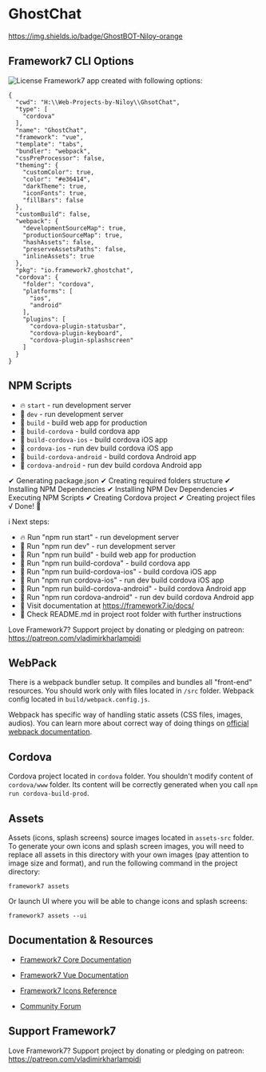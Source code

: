 # GhostChat
https://img.shields.io/badge/GhostBOT-Niloy-orange

## Framework7 CLI Options
![License](https://img.shields.io/github/license/atiqisrak/GhsotChat?logo=Ghostery&logoColor=orange)
Framework7 app created with following options:

```
{
  "cwd": "H:\\Web-Projects-by-Niloy\\GhsotChat",
  "type": [
    "cordova"
  ],
  "name": "GhostChat",
  "framework": "vue",
  "template": "tabs",
  "bundler": "webpack",
  "cssPreProcessor": false,
  "theming": {
    "customColor": true,
    "color": "#e36414",
    "darkTheme": true,
    "iconFonts": true,
    "fillBars": false
  },
  "customBuild": false,
  "webpack": {
    "developmentSourceMap": true,
    "productionSourceMap": true,
    "hashAssets": false,
    "preserveAssetsPaths": false,
    "inlineAssets": true
  },
  "pkg": "io.framework7.ghostchat",
  "cordova": {
    "folder": "cordova",
    "platforms": [
      "ios",
      "android"
    ],
    "plugins": [
      "cordova-plugin-statusbar",
      "cordova-plugin-keyboard",
      "cordova-plugin-splashscreen"
    ]
  }
}
```

## NPM Scripts

* 🔥 `start` - run development server
* 🔧 `dev` - run development server
* 🔧 `build` - build web app for production
* 📱 `build-cordova` - build cordova app
* 📱 `build-cordova-ios` - build cordova iOS app
* 📱 `cordova-ios` - run dev build cordova iOS app
* 📱 `build-cordova-android` - build cordova Android app
* 📱 `cordova-android` - run dev build cordova Android app

✔ Generating package.json
✔ Creating required folders structure
✔ Installing NPM Dependencies
✔ Installing NPM Dev Dependencies
✔ Executing NPM Scripts
✔ Creating Cordova project
✔ Creating project files
√ Done! 💪

i Next steps:
  - 🔥 Run "npm run start" - run development server
  - 🔧 Run "npm run dev" - run development server
  - 🔧 Run "npm run build" - build web app for production
  - 📱 Run "npm run build-cordova" - build cordova app
  - 📱 Run "npm run build-cordova-ios" - build cordova iOS app
  - 📱 Run "npm run cordova-ios" - run dev build cordova iOS app
  - 📱 Run "npm run build-cordova-android" - build cordova Android app
  - 📱 Run "npm run cordova-android" - run dev build cordova Android app
  - 📖 Visit documentation at https://framework7.io/docs/
  - 📖 Check README.md in project root folder with further instructions

Love Framework7? Support project by donating or pledging on patreon:
https://patreon.com/vladimirkharlampidi

## WebPack

There is a webpack bundler setup. It compiles and bundles all "front-end" resources. You should work only with files located in `/src` folder. Webpack config located in `build/webpack.config.js`.

Webpack has specific way of handling static assets (CSS files, images, audios). You can learn more about correct way of doing things on [official webpack documentation](https://webpack.js.org/guides/asset-management/).
## Cordova

Cordova project located in `cordova` folder. You shouldn't modify content of `cordova/www` folder. Its content will be correctly generated when you call `npm run cordova-build-prod`.





## Assets

Assets (icons, splash screens) source images located in `assets-src` folder. To generate your own icons and splash screen images, you will need to replace all assets in this directory with your own images (pay attention to image size and format), and run the following command in the project directory:

```
framework7 assets
```

Or launch UI where you will be able to change icons and splash screens:

```
framework7 assets --ui
```



## Documentation & Resources

* [Framework7 Core Documentation](https://framework7.io/docs/)
* [Framework7 Vue Documentation](https://framework7.io/vue/)


* [Framework7 Icons Reference](https://framework7.io/icons/)
* [Community Forum](https://forum.framework7.io)

## Support Framework7

Love Framework7? Support project by donating or pledging on patreon:
https://patreon.com/vladimirkharlampidi
